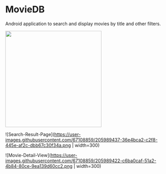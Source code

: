 # MovieDB
Android application to search and display movies by title and other filters.


<img src="[https://github.com/favicon.ico](https://user-images.githubusercontent.com/67108859/205989419-109a1dff-44d3-4fc5-bf75-491611cccd26.png)" width="300">

![Search-Result-Page](https://user-images.githubusercontent.com/67108859/205989437-36e4bca2-c2f8-445e-af2c-dbb67c30f34a.png | width=300)

![Movie-Detail-View](https://user-images.githubusercontent.com/67108859/205989422-c6ba0caf-51a2-4b84-80ce-9ea139d60cc2.png | width=300)

